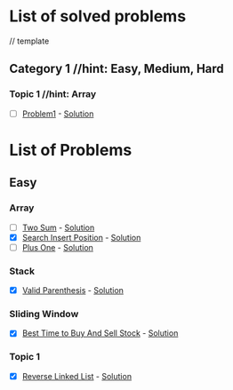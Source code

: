 # List of solved problems

// template
## Category 1 //hint: Easy, Medium, Hard
### Topic 1 //hint: Array
  - [ ] [Problem1](url1) - [Solution](url)

# List of Problems

## Easy

### Array
  - [ ] [Two Sum](https://leetcode.com/problems/two-sum/) - [Solution](url)
  - [x] [Search Insert Position](https://leetcode.com/problems/search-insert-position/) - [Solution](https://github.com/AliAkberAakash/problem-solving-2023-24/blob/main/easy/array/search_insert_position.dart)
  - [ ] [Plus One](https://leetcode.com/problems/plus-one/) - [Solution](url)

### Stack
  - [x] [Valid Parenthesis](https://leetcode.com/problems/valid-parentheses/) - [Solution](https://github.com/AliAkberAakash/problem-solving-2023-24/blob/main/easy/stack/valid-parenthesis.dart)

### Sliding Window
  - [x] [Best Time to Buy And Sell Stock](https://leetcode.com/problems/best-time-to-buy-and-sell-stock/description/) - [Solution](https://github.com/AliAkberAakash/problem-solving-2023-24/blob/main/easy/sliding_window/best-time-to-buy-and-sell-stock.dart)

### Topic 1
  - [x] [Reverse Linked List](https://leetcode.com/problems/reverse-linked-list/) - [Solution](https://github.com/AliAkberAakash/problem-solving-2023-24/blob/main/easy/linked_list/reverse-linked-list.cpp)
